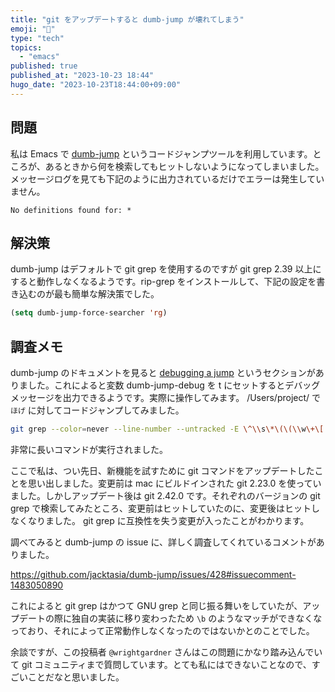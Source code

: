```yaml
---
title: "git をアップデートすると dumb-jump が壊れてしまう"
emoji: "🫥"
type: "tech"
topics:
  - "emacs"
published: true
published_at: "2023-10-23 18:44"
hugo_date: "2023-10-23T18:44:00+09:00"
---
```


## 問題

私は Emacs で [dumb-jump](https://github.com/jacktasia/dumb-jump) というコードジャンプツールを利用しています。ところが、あるときから何を検索してもヒットしないようになってしまいました。メッセージログを見ても下記のように出力されているだけでエラーは発生していません。

```
No definitions found for: *
```

## 解決策

dumb-jump はデフォルトで git grep を使用するのですが git grep 2.39 以上にすると動作しなくなるようです。rip-grep をインストールして、下記の設定を書き込むのが最も簡単な解決策でした。

```lisp
(setq dumb-jump-force-searcher 'rg)
```

## 調査メモ

dumb-jump のドキュメントを見ると [debugging a jump](https://github.com/jacktasia/dumb-jump#debugging-a-jump) というセクションがありました。これによると変数 dumb-jump-debug を t にセットするとデバッグメッセージを出力できるようです。実際に操作してみます。 /Users/project/ で `ほげ` に対してコードジャンプしてみました。

```sh
git grep --color=never --line-number --untracked -E \^\\s\*\(\(\\w\+\[.\]\)\*\\w\+\,\\s\*\)\*ほげ\(\,\\s\*\(\\w\+\[.\]\)\*\\w\+\)\*\\s\*\=\(\[\^\=\>\~\]\|\$\)\|\(\^\|\[\^\\w.\]\)\(\(private\|public\|protected\)\\s\+\)\?def\\s\+\(\\w\+\(\:\:\|\[.\]\)\)\*ほげ\(\$\|\[\^\\w\|\:\]\)\|\(\^\|\\W\)define\(_singleton\|_instance\)\?_method\(\\s\|\[\(\]\)\\s\*\:ほげ\(\$\|\[\^\\w\|\:\]\)\|\(\^\|\[\^\\w.\]\)class\\s\+\(\\w\*\:\:\)\*ほげ\(\$\|\[\^\\w\|\:\]\)\|\(\^\|\[\^\\w.\]\)module\\s\+\(\\w\*\:\:\)\*ほげ\(\$\|\[\^\\w\|\:\]\)\|\(\^\|\\W\)alias\(_method\)\?\\W\+ほげ\(\\W\|\$\) -- /Users/project/\*.rb /Users/project/\*.erb /Users/project/\*.haml /Users/project/\*.rake /Users/project/\*.slim
```

非常に長いコマンドが実行されました。

ここで私は、つい先日、新機能を試すために git コマンドをアップデートしたことを思い出しました。変更前は mac にビルドインされた git 2.23.0 を使っていました。しかしアップデート後は git 2.42.0 です。それぞれのバージョンの git grep で検索してみたところ、変更前はヒットしていたのに、変更後はヒットしなくなりました。 git grep に互換性を失う変更が入ったことがわかります。

調べてみると dumb-jump の issue に、詳しく調査してくれているコメントがありました。

https://github.com/jacktasia/dumb-jump/issues/428#issuecomment-1483050890

これによると git grep はかつて GNU grep と同じ振る舞いをしていたが、アップデートの際に独自の実装に移り変わったため `\b` のようなマッチができなくなっており、それによって正常動作しなくなったのではないかとのことでした。

余談ですが、この投稿者 `@wrightgardner` さんはこの問題にかなり踏み込んでいて git コミュニティまで質問しています。とても私にはできないことなので、すごいことだなと思いました。
